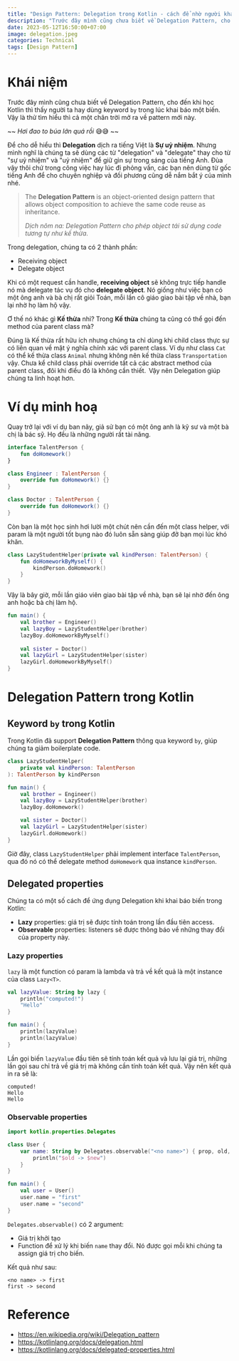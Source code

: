 ```yaml
---
title: "Design Pattern: Delegation trong Kotlin - cách để nhờ người khác làm bài tập về nhà"
description: "Trước đây mình cũng chưa biết về Delegation Pattern, cho đến khi học Kotlin thì thấy người ta hay dùng keyword by trong lúc khai báo một biến. Vậy là thử tìm hiểu thì cả một chân trời mở ra về pattern mới này."
date: 2023-05-12T16:50:00+07:00
image: delegation.jpeg
categories: Technical
tags: [Design Pattern]
---
```


# Khái niệm
Trước đây mình cũng chưa biết về Delegation Pattern, cho đến khi học Kotlin thì thấy người ta hay dùng keyword `by` trong lúc khai báo một biến. Vậy là thử tìm hiểu thì cả một chân trời mở ra về pattern mới này.

~~ *Hơi đao to búa lớn quá rồi* 😅😅 ~~

Để cho dễ hiểu thì **Delegation** dịch ra tiếng Việt là **Sự uỷ nhiệm**. Nhưng mình nghĩ là chúng ta sẽ dùng các từ "delegation" và "delegate" thay cho từ "sự uỷ nhiệm" và "uỷ nhiệm" để giữ gìn sự trong sáng của tiếng Anh. Đùa vậy thôi chứ trong công việc hay lúc đi phỏng vấn, các bạn nên dùng từ gốc tiếng Anh để cho chuyên nghiệp và đối phương cũng dễ nắm bắt ý của mình nhé.

> The **Delegation Pattern** is an object-oriented design pattern that allows object composition to achieve the same code reuse as inheritance.
>
> *Dịch nôm na: Delegation Pattern cho phép object tái sử dụng code tương tự như kế thừa.*

Trong delegation, chúng ta có 2 thành phần:
* Receiving object
* Delegate object

Khi có một request cần handle, **receiving object** sẽ không trực tiếp handle nó mà delegate tác vụ đó cho **delegate object**. Nó giống như việc bạn có một ông anh và bà chị rất giỏi Toán, mỗi lần cô giáo giao bài tập về nhà, bạn lại nhờ họ làm hộ vậy.

Ơ thế nó khác gì **Kế thừa** nhỉ? Trong **Kế thừa** chúng ta cũng có thể gọi đến method của parent class mà?

Đúng là Kế thừa rất hữu ích nhưng chúng ta chỉ dùng khi child class thực sự có liên quan về mặt ý nghĩa chính xác với parent class. Ví dụ như class `Cat` có thể kế thừa class `Animal` nhưng không nên kế thừa class `Transportation` vậy. Chưa kể child class phải override tất cả các abstract method của parent class, đôi khi điều đó là không cần thiết.  Vậy nên Delegation giúp chúng ta linh hoạt hơn.
# Ví dụ minh hoạ
Quay trở lại với ví dụ ban nãy, giả sử bạn có một ông anh là kỹ sư và một bà chị là bác sỹ. Họ đều là những người rất tài năng.

```kotlin
interface TalentPerson {
    fun doHomework()
}

class Engineer : TalentPerson {
    override fun doHomework() {}
}

class Doctor : TalentPerson {
    override fun doHomework() {}
}
```

Còn bạn là một học sinh hơi lười một chút nên cần đến một class helper, với param là một người tốt bụng nào đó luôn sẵn sàng giúp đỡ bạn mọi lúc khó khăn.

```kotlin
class LazyStudentHelper(private val kindPerson: TalentPerson) {
    fun doHomeworkByMyself() {
        kindPerson.doHomework()
    }
}
```

Vậy là bây giờ, mỗi lần giáo viên giao bài tập về nhà, bạn sẽ lại nhờ đến ông anh hoặc bà chị làm hộ.

```kotlin
fun main() {
    val brother = Engineer()
    val lazyBoy = LazyStudentHelper(brother)
    lazyBoy.doHomeworkByMyself()
    
    val sister = Doctor()
    val lazyGirl = LazyStudentHelper(sister)
    lazyGirl.doHomeworkByMyself()
}
```

# Delegation Pattern trong Kotlin
## Keyword `by` trong Kotlin
Trong Kotlin đã support **Delegation Pattern** thông qua keyword `by`, giúp chúng ta giảm boilerplate code.

```kotlin
class LazyStudentHelper(
    private val kindPerson: TalentPerson
): TalentPerson by kindPerson

fun main() {
    val brother = Engineer()
    val lazyBoy = LazyStudentHelper(brother)
    lazyBoy.doHomework()

    val sister = Doctor()
    val lazyGirl = LazyStudentHelper(sister)
    lazyGirl.doHomework()
}
```

Giờ đây, class `LazyStudentHelper` phải implement interface `TalentPerson`, qua đó nó có thể delegate method `doHomework` qua instance `kindPerson`.
## Delegated properties
Chúng ta có một số cách để ứng dụng Delegation khi khai báo biến trong Kotlin:
* **Lazy** properties: giá trị sẽ được tính toán trong lần đầu tiên access.
* **Observable** properties: listeners sẽ được thông báo về những thay đổi của property này.

### Lazy properties
`lazy` là một function có param là lambda và trả về kết quả là một instance của class `Lazy<T>`.

```kotlin
val lazyValue: String by lazy {
    println("computed!")
    "Hello"
}

fun main() {
    println(lazyValue)
    println(lazyValue)
}
```

Lần gọi biến `lazyValue` đầu tiên sẽ tính toán kết quả và lưu lại giá trị, những lần gọi sau chỉ trả về giá trị mà không cần tính toán kết quả. Vậy nên kết quả in ra sẽ là:

```
computed!
Hello
Hello
```
### Observable properties
```kotlin
import kotlin.properties.Delegates

class User {
    var name: String by Delegates.observable("<no name>") { prop, old, new ->
        println("$old -> $new")
    }
}

fun main() {
    val user = User()
    user.name = "first"
    user.name = "second"
}
```

`Delegates.observable()` có 2 argument:
* Giá trị khởi tạo
* Function để xử lý khi biến `name` thay đổi. Nó được gọi mỗi khi chúng ta assign giá trị cho biến.

Kết quả như sau:
```
<no name> -> first
first -> second
```
# Reference
* https://en.wikipedia.org/wiki/Delegation_pattern
* https://kotlinlang.org/docs/delegation.html
* https://kotlinlang.org/docs/delegated-properties.html
